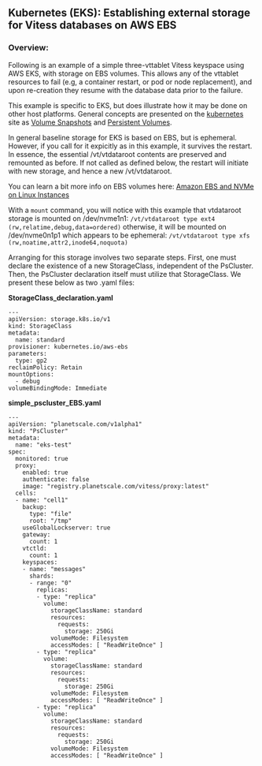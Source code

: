 ## Kubernetes (EKS): Establishing external storage for Vitess databases on AWS EBS 


### Overview:
Following is an example of a simple three-vttablet Vitess keyspace using AWS EKS, with storage on EBS volumes.  This allows any of the vttablet resources to fail (e.g, a container restart, or pod or node replacement), and upon re-creation they resume with the database data prior to the failure.

This example is specific to EKS, but does illustrate how it may be done on other host platforms.  General concepts are presented on the [kubernetes]( https://kubernetes.io ) site as [Volume Snapshots]( https://kubernetes.io/docs/concepts/storage/volumes/)
and [Persistent Volumes]( https://kubernetes.io/docs/concepts/storage/volume-snapshots/).

In general baseline storage for EKS is based on EBS, but is ephemeral.   However, if you call for it expicitly as in this example, it survives the restart.
In essence, the essential /vt/vtdataroot contents are preserved and remounted as before.  If not called as defined below, the restart will initiate with new storage, and hence a new /vt/vtdataroot.

You can learn a bit more info on EBS volumes here:
[Amazon EBS and NVMe on Linux Instances]( https://docs.aws.amazon.com/AWSEC2/latest/UserGuide/nvme-ebs-volumes.html )

With a `mount` command, you will notice with this example that vtdataroot storage is mounted on /dev/nvme1n1: 
`/vt/vtdataroot type ext4 (rw,relatime,debug,data=ordered)`
otherwise, it will be mounted on /dev/nvme0n1p1 which appears to be ephemeral: 
`/vt/vtdataroot type xfs (rw,noatime,attr2,inode64,noquota)`

Arranging for this storage involves two separate steps.  First, one must declare the existence of a new StorageClass, independent of the PsCluster.  Then, the PsCluster declaration itself must utilize that StorageClass.  We present these below as two .yaml files:

**StorageClass_declaration.yaml**
```
---
apiVersion: storage.k8s.io/v1
kind: StorageClass
metadata:
  name: standard
provisioner: kubernetes.io/aws-ebs
parameters:
  type: gp2
reclaimPolicy: Retain
mountOptions:
  - debug
volumeBindingMode: Immediate
```

**simple_pscluster_EBS.yaml**
```
---
apiVersion: "planetscale.com/v1alpha1"
kind: "PsCluster"
metadata:
  name: "eks-test"
spec:
  monitored: true
  proxy:
    enabled: true
    authenticate: false
    image: "registry.planetscale.com/vitess/proxy:latest"
  cells:
  - name: "cell1"
    backup:
      type: "file"
      root: "/tmp"
    useGlobalLockserver: true
    gateway:
      count: 1
    vtctld:
      count: 1
    keyspaces:
    - name: "messages"
      shards:
      - range: "0"
        replicas:
        - type: "replica"
          volume:
            storageClassName: standard
            resources:
              requests:
                storage: 250Gi
            volumeMode: Filesystem
            accessModes: [ "ReadWriteOnce" ]
        - type: "replica"
          volume:
            storageClassName: standard
            resources:
              requests:
                storage: 250Gi
            volumeMode: Filesystem
            accessModes: [ "ReadWriteOnce" ]
        - type: "replica"
          volume:
            storageClassName: standard
            resources:
              requests:
                storage: 250Gi
            volumeMode: Filesystem
            accessModes: [ "ReadWriteOnce" ]
```


